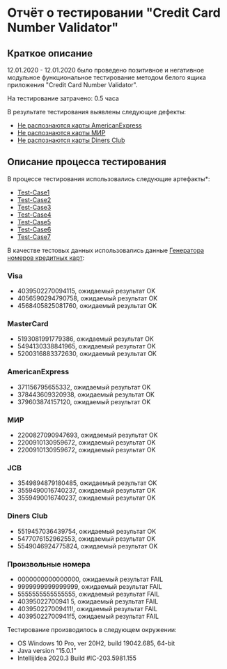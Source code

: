 # Отчёт о тестировании "Credit Card Number Validator"

## Краткое описание

12.01.2020 - 12.01.2020 было проведено позитивное и негативное модульное функциональное тестирование методом белого ящика приложения "Credit Card Number Validator".

На тестирование затрачено: 0.5 часа

В результате тестирования выявлены следующие дефекты:
* [Не распознаются карты AmericanExpress](https://github.com/Warlokk/Java2/issues/1)
* [Не распознаются карты МИР](https://github.com/Warlokk/Java2/issues/2)
* [Не распознаются карты Diners Club](https://github.com/Warlokk/Java2/issues/3)

## Описание процесса тестирования

В процессе тестирования использовались следующие артефакты*:
* [Test-Case1](https://github.com/Warlokk/Java2/blob/master/tc1.md)
* [Test-Case2](https://github.com/Warlokk/Java2/blob/master/tc2.md)
* [Test-Case3](https://github.com/Warlokk/Java2/blob/master/tc3.md)
* [Test-Case4](https://github.com/Warlokk/Java2/blob/master/tc4.md)
* [Test-Case5](https://github.com/Warlokk/Java2/blob/master/tc5.md)
* [Test-Case6](https://github.com/Warlokk/Java2/blob/master/tc6.md)
* [Test-Case7](https://github.com/Warlokk/Java2/blob/master/tc7.md)


В качестве тестовых данных использовались данные [Генератора номеров кредитных карт](https://ccard-generator.com):

### Visa
* 4039502270094115, ожидаемый результат OK
* 4056590294790758, ожидаемый результат OK
* 4568405825081760, ожидаемый результат OK

### MasterCard 
* 5193081991779386, ожидаемый результат OK
* 5494130338841965, ожидаемый результат OK
* 5200316883372630, ожидаемый результат OK

### AmericanExpress
* 371156795655332, ожидаемый результат OK
* 378443609320938, ожидаемый результат OK
* 379603874157120, ожидаемый результат OK

### МИР
* 2200827090947693, ожидаемый результат OK
* 2200910130959672, ожидаемый результат OK
* 2200910130959672, ожидаемый результат OK

### JCB
* 3549894879180485, ожидаемый результат OK
* 3559490016740237, ожидаемый результат OK
* 3559490016740237, ожидаемый результат OK

### Diners Club
* 5519457036439754, ожидаемый результат OK
* 5477076152962553, ожидаемый результат OK
* 5549046924775824, ожидаемый результат OK

### Произвольные номера
* 0000000000000000, ожидаемый результат FAIL
* 9999999999999999, ожидаемый результат FAIL
* 5555555555555555, ожидаемый результат FAIL
* 40395022700941 5, ожидаемый результат FAIL
* 403950227009411!, ожидаемый результат FAIL
* 40395022700941f5, ожидаемый результат FAIL

Тестирование производилось в следующем окружении:
* OS Windows 10 Pro, ver 20H2, build 19042.685, 64-bit
* Java version "15.0.1"
* IntellijIdea 2020.3 Build #IC-203.5981.155
